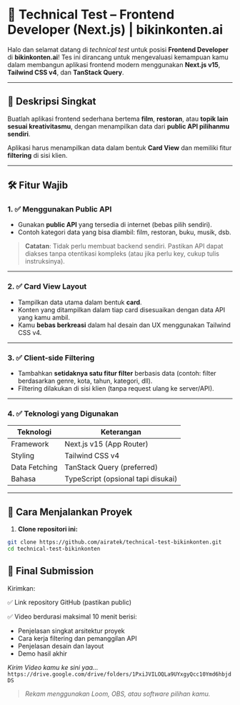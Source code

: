 # 🧪 Technical Test – Frontend Developer (Next.js) | bikinkonten.ai

Halo dan selamat datang di _technical test_ untuk posisi **Frontend Developer** di **bikinkonten.ai**!
Tes ini dirancang untuk mengevaluasi kemampuan kamu dalam membangun aplikasi frontend modern menggunakan **Next.js v15**, **Tailwind CSS v4**, dan **TanStack Query**.

---

## 🎯 Deskripsi Singkat

Buatlah aplikasi frontend sederhana bertema **film**, **restoran**, atau **topik lain sesuai kreativitasmu**, dengan menampilkan data dari **public API pilihanmu sendiri**.

Aplikasi harus menampilkan data dalam bentuk **Card View** dan memiliki fitur **filtering** di sisi klien.

---

## 🛠️ Fitur Wajib

### 1. ✅ Menggunakan Public API
- Gunakan **public API** yang tersedia di internet (bebas pilih sendiri).
- Contoh kategori data yang bisa diambil: film, restoran, buku, musik, dsb.

> **Catatan**: Tidak perlu membuat backend sendiri. Pastikan API dapat diakses tanpa otentikasi kompleks (atau jika perlu key, cukup tulis instruksinya).

---

### 2. ✅ Card View Layout
- Tampilkan data utama dalam bentuk **card**.
- Konten yang ditampilkan dalam tiap card disesuaikan dengan data API yang kamu ambil.
- Kamu **bebas berkreasi** dalam hal desain dan UX menggunakan Tailwind CSS v4.

---

### 3. ✅ Client-side Filtering
- Tambahkan **setidaknya satu fitur filter** berbasis data (contoh: filter berdasarkan genre, kota, tahun, kategori, dll).
- Filtering dilakukan di sisi klien (tanpa request ulang ke server/API).

---

### 4. ✅ Teknologi yang Digunakan

| Teknologi       | Keterangan                     |
|-----------------|--------------------------------|
| Framework       | Next.js v15 (App Router)       |
| Styling         | Tailwind CSS v4                |
| Data Fetching   | TanStack Query (preferred)     |
| Bahasa          | TypeScript (opsional tapi disukai) |

---

## 🚀 Cara Menjalankan Proyek

1. **Clone repositori ini:**

```bash
git clone https://github.com/airatek/technical-test-bikinkonten.git
cd technical-test-bikinkonten
```
## 🎥 **Final Submission**
Kirimkan:

✅ Link repository GitHub (pastikan public)

✅ Video berdurasi maksimal 10 menit berisi:
  - Penjelasan singkat arsitektur proyek
  - Cara kerja filtering dan pemanggilan API
  - Penjelasan desain dan layout
  - Demo hasil akhir

_Kirim Video kamu ke sini yaa..._ `https://drive.google.com/drive/folders/1PxiJVILOQLa9UYxgyQcc10Ymd6hbjdDS`

> *Rekam menggunakan Loom, OBS, atau software pilihan kamu.*
